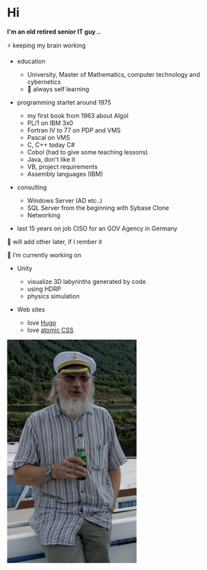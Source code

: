 # Hi 

**I'm an old retired senior IT guy ..**

⚡ keeping my brain working

- education
  - University, Master of Mathematics, computer technology and cybernetics
  - 🌱 always self learning
  
- programming startet around 1975
  - my first book from 1963 about Algol 
  - PL/1 on IBM 3x0 
  - Fortran IV to 77 on PDP and VMS
  - Pascal on VMS
  - C, C++ today C#
  - Cobol (had to give some teaching lessons)
  - Java, don't like it
  - VB, project requirements
  - Assembly languages (IBM)
  
- consulting
  - Windows Server (AD etc..)
  - SQL Server from the beginning with Sybase Clone
  - Networking
  
- last 15 years on job
  CISO for an GOV Agency in Germany
  
🤔 will add other later, if I rember it

🔭 I’m currently working on
  - Unity 
    - visualize 3D labyrinths generated by code
    - using HDRP 
    - physics simulation
    
  - Web sites
    - love [Hugo](https://gohugo.io)
    - love [atomic CSS](https://tachyons.io/)


![me](cap.jpg "cheers")

<!--
**gj52/gj52** is a ✨ _special_ ✨ repository because its `README.md` (this file) appears on your GitHub profile.

Here are some ideas to get you started:

- 🔭 I’m currently working on ...
- 🌱 I’m currently learning ...
- 👯 I’m looking to collaborate on ...
- 🤔 I’m looking for help with ...
- 💬 Ask me about ...
- 📫 How to reach me: ...
- 😄 Pronouns: ...
- ⚡ Fun fact: ...
-->

